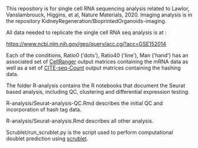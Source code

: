 This repository is for single cell RNA sequencing analysis related to Lawlor, Vanslambrouck, Higgins, et al, Nature Materials, 2020.
Imaging analysis is in the repository KidneyRegeneration/BioprintedOrganoids-imaging.

All data needed to replicate the single cell RNA seq analysis is at :

https://www.ncbi.nlm.nih.gov/geo/query/acc.cgi?acc=GSE152014

Each of the conditions, Ratio0 ('dots'), Ratio40 ('line'), Man ('hand') has an associated set of <a href="https://support.10xgenomics.com/single-cell-gene-expression/software/pipelines/latest/what-is-cell-ranger">CellRanger</a> output matrices containing the mRNA data as well as a set of <a href="https://github.com/Hoohm/CITE-seq-Count">CITE-seq-Count</a> output matrices containing the hashing data.

The folder R-analysis contains the R notebooks that document the Seurat based analysis, including QC, clustering and differential expression testing.

R-analysis/Seurat-analysis-QC.Rmd describes the initial QC and incorporation of hash tag data.

R-analysis/Seurat-analysis.Rmd describes all other analysis.

Scrublet/run_scrublet.py is the script used to perform computational doublet prediction using <a href="https://github.com/AllonKleinLab/scrublet">scrublet</a>.
